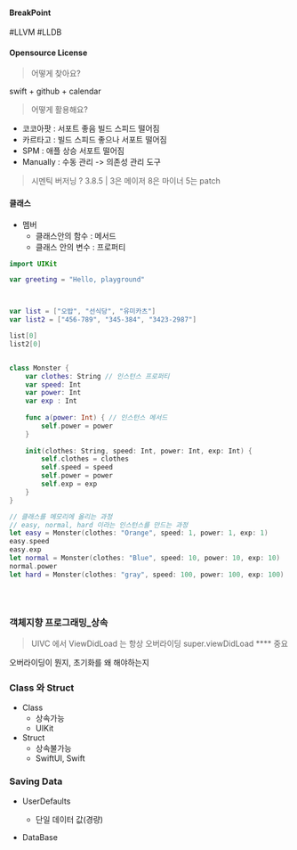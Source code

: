 
#### BreakPoint
#LLVM #LLDB


#### Opensource License 
> 어떻게 찾아요?

swift + github + calendar


> 어떻게 활용해요?

- 코코아팟 : 서포트 좋음 빌드 스피드 떨어짐
- 카르타고 : 빌드 스피드 좋으나 서포트 떨어짐 
- SPM : 애플 상승 서포트 떨어짐
- Manually : 수동 관리 
-> 의존성 관리 도구 

>시멘틱 버저닝 ?
>3.8.5 | 3은 메이저 8은 마이너  5는 patch


#### 클래스
- 멤버
	- 클래스안의 함수 : 메서드
	- 클래스 안의 변수 : 프로퍼티
```swift
import UIKit

var greeting = "Hello, playground"



var list = ["오밥", "선식당", "유미카츠"]
var list2 = ["456-789", "345-384", "3423-2987"]

list[0]
list2[0]


class Monster {
    var clothes: String // 인스턴스 프로퍼티
    var speed: Int
    var power: Int
    var exp : Int
    
    func a(power: Int) { // 인스턴스 메서드
        self.power = power
    }
    
    init(clothes: String, speed: Int, power: Int, exp: Int) {
        self.clothes = clothes
        self.speed = speed
        self.power = power
        self.exp = exp
    }
}

// 클래스를 메모리에 올리는 과정
// easy, normal, hard 이라는 인스턴스를 만드는 과정
let easy = Monster(clothes: "Orange", speed: 1, power: 1, exp: 1)
easy.speed
easy.exp
let normal = Monster(clothes: "Blue", speed: 10, power: 10, exp: 10)
normal.power
let hard = Monster(clothes: "gray", speed: 100, power: 100, exp: 100)





```


### 객체지향 프로그래밍_상속

> UIVC 에서 ViewDidLoad 는 항상 오버라이딩
> super.viewDidLoad **** 중요


오버라이딩이 뭔지, 초기화를 왜 해야하는지 


### Class 와 Struct
- Class
	- 상속가능
	- UIKit
- Struct
	- 상속불가능
	- SwiftUI, Swift


### Saving Data

- UserDefaults
	- 단일 데이터 값(경량)

- DataBase